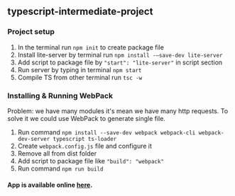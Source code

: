 ## typescript-intermediate-project

### Project setup
1. In the terminal run `npm init` to create package file
2. Install lite-server by terminal run `npm install -—save-dev lite-server`
3. Add script to package file by `"start": "lite-server"` in script section
4. Run server by typing in terminal `npm start`
5. Compile TS from other terminal run `tsc -w`


### Installing & Running WebPack 
Problem: we have many modules it's mean we have many http requests.
To solve it we could use WebPack to generate single file.
1. Run command `npm install --save-dev webpack webpack-cli webpack-dev-server typescript ts-loader`
2. Create `webpack.config.js` file and configure it 
3. Remove all from dist folder
4. Add script to package file like `"build": "webpack"` 
5. Run command `npm run build`

#### App is available online [here](http://207.154.228.44/). 
